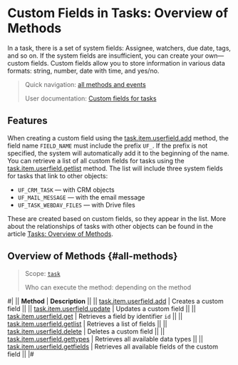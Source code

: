 # Custom Fields in Tasks: Overview of Methods

In a task, there is a set of system fields: Assignee, watchers, due date, tags, and so on. If the system fields are insufficient, you can create your own—custom fields. Custom fields allow you to store information in various data formats: string, number, date with time, and yes/no.

> Quick navigation: [all methods and events](#all-methods) 
> 
> User documentation: [Custom fields for tasks](https://helpdesk.bitrix24.com/open/4884399)

## Features

When creating a custom field using the [task.item.userfield.add](./task-item-user-field-add.md) method, the field name `FIELD_NAME` must include the prefix `UF_`. If the prefix is not specified, the system will automatically add it to the beginning of the name.  
You can retrieve a list of all custom fields for tasks using the [task.item.userfield.getlist](./task-item-user-field-get-list.md) method. The list will include three system fields for tasks that link to other objects:

- `UF_CRM_TASK` —  with CRM objects
- `UF_MAIL_MESSAGE` —  with the email message
- `UF_TASK_WEBDAV_FILES` — with Drive files

These are created based on custom fields, so they appear in the list. More about the relationships of tasks with other objects can be found in the article [Tasks: Overview of Methods](../index.md).

## Overview of Methods {#all-methods}

> Scope: [`task`](../../scopes/permissions.md)
>
> Who can execute the method: depending on the method

#| 
|| **Method** | **Description** ||
|| [task.item.userfield.add](./task-item-user-field-add.md) | Creates a custom field ||
|| [task.item.userfield.update](./task-item-user-field-update.md) | Updates a custom field ||
|| [task.item.userfield.get](./task-item-user-field-get.md) | Retrieves a field by identifier `id` ||
|| [task.item.userfield.getlist](./task-item-user-field-get-list.md) | Retrieves a list of fields ||
|| [task.item.userfield.delete](./task-item-user-field-delete.md) | Deletes a custom field ||
|| [task.item.userfield.gettypes](./task-item-user-field-get-types.md) | Retrieves all available data types ||
|| [task.item.userfield.getfields](./task-item-user-field-get-fields.md) | Retrieves all available fields of the custom field ||
|#